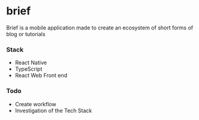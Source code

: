 # brief
Brief is a mobile application made to create an ecosystem of short forms of blog or tutorials

### Stack

- React Native
- TypeScript
- React Web Front end

### Todo

- Create workflow
- Investigation of the Tech Stack
